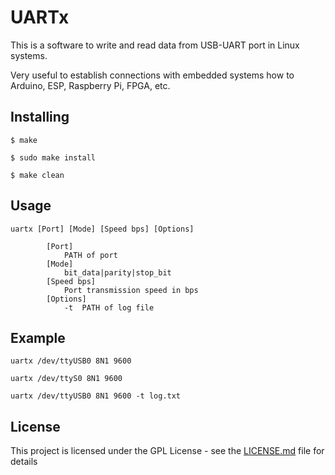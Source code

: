 # UARTx

This is a software to write and read data from USB-UART port in Linux systems.

Very useful to establish connections with embedded systems how to Arduino, ESP, Raspberry Pi, FPGA, etc.

## Installing

```
$ make

$ sudo make install

$ make clean
```


## Usage

```
uartx [Port] [Mode] [Speed bps] [Options]

		[Port]
			PATH of port
		[Mode]
			bit_data|parity|stop_bit
		[Speed bps]
			Port transmission speed in bps	 
		[Options]
			-t 	PATH of log file
```

## Example

```
uartx /dev/ttyUSB0 8N1 9600

uartx /dev/ttyS0 8N1 9600

uartx /dev/ttyUSB0 8N1 9600 -t log.txt
```

## License

This project is licensed under the GPL License - see the [LICENSE.md](LICENSE) file for details
